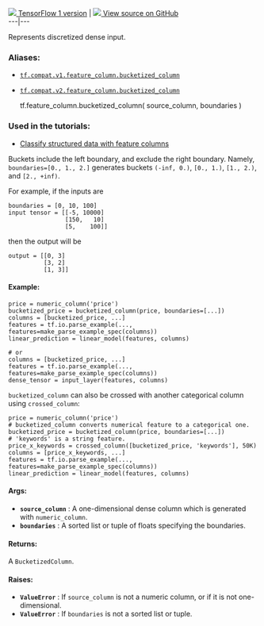 [ ![](https://tensorflow.google.cn/images/tf_logo_32px.png) TensorFlow 1
version](/versions/r1.15/api_docs/python/tf/feature_column/bucketized_column)
|  [ ![](https://tensorflow.google.cn/images/GitHub-Mark-32px.png) View source
on GitHub
](https://github.com/tensorflow/tensorflow/blob/r2.0/tensorflow/python/feature_column/feature_column_v2.py#L1340-L1422)  
---|---  
  
Represents discretized dense input.

### Aliases:

  * [`tf.compat.v1.feature_column.bucketized_column`](/api_docs/python/tf/feature_column/bucketized_column)
  * [`tf.compat.v2.feature_column.bucketized_column`](/api_docs/python/tf/feature_column/bucketized_column)

    
    
    tf.feature_column.bucketized_column(
        source_column,
        boundaries
    )
    

### Used in the tutorials:

  * [Classify structured data with feature columns](https://tensorflow.google.cn/tutorials/structured_data/feature_columns)

Buckets include the left boundary, and exclude the right boundary. Namely,
`boundaries=[0., 1., 2.]` generates buckets `(-inf, 0.)`, `[0., 1.)`, `[1.,
2.)`, and `[2., +inf)`.

For example, if the inputs are

    
    
    boundaries = [0, 10, 100]
    input tensor = [[-5, 10000]
                    [150,   10]
                    [5,    100]]
    

then the output will be

    
    
    output = [[0, 3]
              [3, 2]
              [1, 3]]
    

#### Example:

    
    
    price = numeric_column('price')
    bucketized_price = bucketized_column(price, boundaries=[...])
    columns = [bucketized_price, ...]
    features = tf.io.parse_example(..., features=make_parse_example_spec(columns))
    linear_prediction = linear_model(features, columns)
    
    # or
    columns = [bucketized_price, ...]
    features = tf.io.parse_example(..., features=make_parse_example_spec(columns))
    dense_tensor = input_layer(features, columns)
    

`bucketized_column` can also be crossed with another categorical column using
`crossed_column`:

    
    
    price = numeric_column('price')
    # bucketized_column converts numerical feature to a categorical one.
    bucketized_price = bucketized_column(price, boundaries=[...])
    # 'keywords' is a string feature.
    price_x_keywords = crossed_column([bucketized_price, 'keywords'], 50K)
    columns = [price_x_keywords, ...]
    features = tf.io.parse_example(..., features=make_parse_example_spec(columns))
    linear_prediction = linear_model(features, columns)
    

#### Args:

  * **`source_column`** : A one-dimensional dense column which is generated with `numeric_column`.
  * **`boundaries`** : A sorted list or tuple of floats specifying the boundaries.

#### Returns:

A `BucketizedColumn`.

#### Raises:

  * **`ValueError`** : If `source_column` is not a numeric column, or if it is not one-dimensional.
  * **`ValueError`** : If `boundaries` is not a sorted list or tuple.

